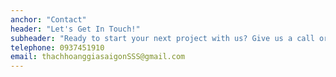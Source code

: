```yaml
---
anchor: "Contact"
header: "Let's Get In Touch!"
subheader: "Ready to start your next project with us? Give us a call or send us an email and we will get back to you as soon as possible!"
telephone: 0937451910
email: thachhoanggiasaigonSSS@gmail.com
---
```

